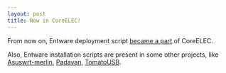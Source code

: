 ```yaml
---
layout: post
title: Now in CoreELEC!
---
```


From now on, Entware deployment script [became a part](https://github.com/CoreELEC/CoreELEC/releases/tag/8.95.0) of CoreELEC.

Also, Entware installation scripts are present in some other projects, like [Asuswrt-merlin](https://github.com/RMerl/asuswrt-merlin/wiki/Entware), [Padavan](https://bitbucket.org/padavan/rt-n56u/wiki/EN/HowToConfigureEntware), [TomatoUSB](http://repo.or.cz/tomato.git/tree/74175b33ffefcdc484f461b07da03b1a3126539a:/release/src-rt-6.x.4708/router/others). 
